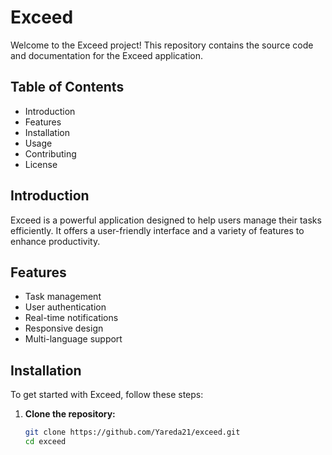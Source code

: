 # Exceed

Welcome to the Exceed project! This repository contains the source code and documentation for the Exceed application.

## Table of Contents

-   Introduction
-   Features
-   Installation
-   Usage
-   Contributing
-   License

## Introduction

Exceed is a powerful application designed to help users manage their tasks efficiently. It offers a user-friendly interface and a variety of features to enhance productivity.

## Features

-   Task management
-   User authentication
-   Real-time notifications
-   Responsive design
-   Multi-language support

## Installation

To get started with Exceed, follow these steps:

1. **Clone the repository:**
    ```bash
    git clone https://github.com/Yareda21/exceed.git
    cd exceed
    ```
